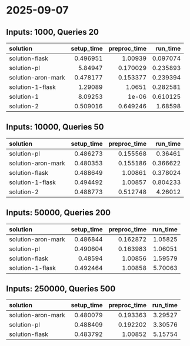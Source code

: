 # 2025-09-07

## Inputs: 1000, Queries 20

| solution           |   setup_time |   preproc_time |   run_time |
|:-------------------|-------------:|---------------:|-----------:|
| solution-flask     |     0.496951 |       1.00939  |   0.097074 |
| solution-pl        |     5.84947  |       0.170029 |   0.235893 |
| solution-aron-mark |     0.478177 |       0.153377 |   0.239394 |
| solution-1-flask   |     1.29089  |       1.0651   |   0.282581 |
| solution-1         |     8.09253  |       1e-06    |   0.610125 |
| solution-2         |     0.509016 |       0.649246 |   1.68598  |

## Inputs: 10000, Queries 50

| solution           |   setup_time |   preproc_time |   run_time |
|:-------------------|-------------:|---------------:|-----------:|
| solution-pl        |     0.486273 |       0.155568 |   0.36461  |
| solution-aron-mark |     0.480353 |       0.155186 |   0.366622 |
| solution-flask     |     0.488649 |       1.00861  |   0.378024 |
| solution-1-flask   |     0.494492 |       1.00857  |   0.804233 |
| solution-2         |     0.488773 |       0.512748 |   4.26012  |

## Inputs: 50000, Queries 200

| solution           |   setup_time |   preproc_time |   run_time |
|:-------------------|-------------:|---------------:|-----------:|
| solution-aron-mark |     0.486844 |       0.162872 |    1.05825 |
| solution-pl        |     0.490604 |       0.163983 |    1.06051 |
| solution-flask     |     0.48594  |       1.00856  |    1.59579 |
| solution-1-flask   |     0.492464 |       1.00858  |    5.70063 |

## Inputs: 250000, Queries 500

| solution           |   setup_time |   preproc_time |   run_time |
|:-------------------|-------------:|---------------:|-----------:|
| solution-aron-mark |     0.480079 |       0.193363 |    3.29527 |
| solution-pl        |     0.488409 |       0.192202 |    3.30576 |
| solution-flask     |     0.483792 |       1.00852  |    5.15754 |